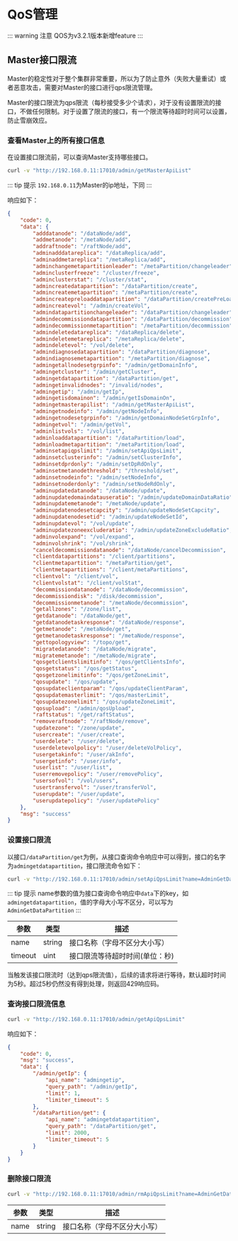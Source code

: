# QoS管理

::: warning 注意
QOS为v3.2.1版本新增feature
:::

## Master接口限流
Master的稳定性对于整个集群非常重要，所以为了防止意外（失败大量重试）或者恶意攻击，需要对Master的接口进行qps限流管理。

Master的接口限流为qps限流（每秒接受多少个请求），对于没有设置限流的接口，不做任何限制。对于设置了限流的接口，有一个限流等待超时时间可以设置，防止雪崩效应。

### 查看Master上的所有接口信息
在设置接口限流前，可以查询Master支持哪些接口。

```bash
curl -v "http://192.168.0.11:17010/admin/getMasterApiList"
```

::: tip 提示
`192.168.0.11`为Master的ip地址，下同
:::

响应如下：
```json
{
    "code": 0,
    "data": {
        "adddatanode": "/dataNode/add",
        "addmetanode": "/metaNode/add",
        "addraftnode": "/raftNode/add",
        "adminadddatareplica": "/dataReplica/add",
        "adminaddmetareplica": "/metaReplica/add",
        "adminchangemetapartitionleader": "/metaPartition/changeleader",
        "adminclusterfreeze": "/cluster/freeze",
        "adminclusterstat": "/cluster/stat",
        "admincreatedatapartition": "/dataPartition/create",
        "admincreatemetapartition": "/metaPartition/create",
        "admincreatepreloaddatapartition": "/dataPartition/createPreLoad",
        "admincreatevol": "/admin/createVol",
        "admindatapartitionchangeleader": "/dataPartition/changeleader",
        "admindecommissiondatapartition": "/dataPartition/decommission",
        "admindecommissionmetapartition": "/metaPartition/decommission",
        "admindeletedatareplica": "/dataReplica/delete",
        "admindeletemetareplica": "/metaReplica/delete",
        "admindeletevol": "/vol/delete",
        "admindiagnosedatapartition": "/dataPartition/diagnose",
        "admindiagnosemetapartition": "/metaPartition/diagnose",
        "admingetallnodesetgrpinfo": "/admin/getDomainInfo",
        "admingetcluster": "/admin/getCluster",
        "admingetdatapartition": "/dataPartition/get",
        "admingetinvalidnodes": "/invalid/nodes",
        "admingetip": "/admin/getIp",
        "admingetisdomainon": "/admin/getIsDomainOn",
        "admingetmasterapilist": "/admin/getMasterApiList",
        "admingetnodeinfo": "/admin/getNodeInfo",
        "admingetnodesetgrpinfo": "/admin/getDomainNodeSetGrpInfo",
        "admingetvol": "/admin/getVol",
        "adminlistvols": "/vol/list",
        "adminloaddatapartition": "/dataPartition/load",
        "adminloadmetapartition": "/metaPartition/load",
        "adminsetapiqpslimit": "/admin/setApiQpsLimit",
        "adminsetclusterinfo": "/admin/setClusterInfo",
        "adminsetdprdonly": "/admin/setDpRdOnly",
        "adminsetmetanodethreshold": "/threshold/set",
        "adminsetnodeinfo": "/admin/setNodeInfo",
        "adminsetnoderdonly": "/admin/setNodeRdOnly",
        "adminupdatedatanode": "/dataNode/update",
        "adminupdatedomaindatauseratio": "/admin/updateDomainDataRatio",
        "adminupdatemetanode": "/metaNode/update",
        "adminupdatenodesetcapcity": "/admin/updateNodeSetCapcity",
        "adminupdatenodesetid": "/admin/updateNodeSetId",
        "adminupdatevol": "/vol/update",
        "adminupdatezoneexcluderatio": "/admin/updateZoneExcludeRatio",
        "adminvolexpand": "/vol/expand",
        "adminvolshrink": "/vol/shrink",
        "canceldecommissiondatanode": "/dataNode/cancelDecommission",
        "clientdatapartitions": "/client/partitions",
        "clientmetapartition": "/metaPartition/get",
        "clientmetapartitions": "/client/metaPartitions",
        "clientvol": "/client/vol",
        "clientvolstat": "/client/volStat",
        "decommissiondatanode": "/dataNode/decommission",
        "decommissiondisk": "/disk/decommission",
        "decommissionmetanode": "/metaNode/decommission",
        "getallzones": "/zone/list",
        "getdatanode": "/dataNode/get",
        "getdatanodetaskresponse": "/dataNode/response",
        "getmetanode": "/metaNode/get",
        "getmetanodetaskresponse": "/metaNode/response",
        "gettopologyview": "/topo/get",
        "migratedatanode": "/dataNode/migrate",
        "migratemetanode": "/metaNode/migrate",
        "qosgetclientslimitinfo": "/qos/getClientsInfo",
        "qosgetstatus": "/qos/getStatus",
        "qosgetzonelimitinfo": "/qos/getZoneLimit",
        "qosupdate": "/qos/update",
        "qosupdateclientparam": "/qos/updateClientParam",
        "qosupdatemasterlimit": "/qos/masterLimit",
        "qosupdatezonelimit": "/qos/updateZoneLimit",
        "qosupload": "/admin/qosUpload",
        "raftstatus": "/get/raftStatus",
        "removeraftnode": "/raftNode/remove",
        "updatezone": "/zone/update",
        "usercreate": "/user/create",
        "userdelete": "/user/delete",
        "userdeletevolpolicy": "/user/deleteVolPolicy",
        "usergetakinfo": "/user/akInfo",
        "usergetinfo": "/user/info",
        "userlist": "/user/list",
        "userremovepolicy": "/user/removePolicy",
        "usersofvol": "/vol/users",
        "usertransfervol": "/user/transferVol",
        "userupdate": "/user/update",
        "userupdatepolicy": "/user/updatePolicy"
    },
    "msg": "success"
}
```

### 设置接口限流

以接口`/dataPartition/get`为例，从接口查询命令响应中可以得到，接口的名字为`admingetdatapartition`，接口限流命令如下：
```bash
curl -v "http://192.168.0.11:17010/admin/setApiQpsLimit?name=AdminGetDataPartition&limit=2000&timeout=5"
```

::: tip 提示
name参数的值为接口查询命令响应中`data`下的key，如`admingetdatapartition`，值的字母大小写不区分，可以写为`AdminGetDataPartition`
:::

| 参数   | 类型     | 描述               |
|------|--------|------------------|
| name | string | 接口名称（字母不区分大小写）   |
| timeout | uint   | 接口限流等待超时时间(单位：秒) |

当触发该接口限流时（达到qps限流值），后续的请求将进行等待，默认超时时间为5秒。超过5秒仍然没有得到处理，则返回429响应码。

### 查询接口限流信息

```bash
curl -v "http://192.168.0.11:17010/admin/getApiQpsLimit"
```
响应如下：

```json
{
    "code": 0,
    "msg": "success",
    "data": {
        "/admin/getIp": {
            "api_name": "admingetip",
            "query_path": "/admin/getIp",
            "limit": 1,
            "limiter_timeout": 5
        },
        "/dataPartition/get": {
            "api_name": "admingetdatapartition",
            "query_path": "/dataPartition/get",
            "limit": 2000,
            "limiter_timeout": 5
        }
    }
}
```

### 删除接口限流

```bash
curl -v "http://192.168.0.11:17010/admin/rmApiQpsLimit?name=AdminGetDataPartition"
```

| 参数   | 类型     | 描述           |
|------|--------|--------------|
| name | string | 接口名称（字母不区分大小写） |